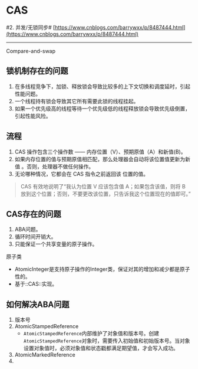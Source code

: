 # CAS
#2. 并发/无锁同步#
 [https://www.cnblogs.com/barrywxx/p/8487444.html](https://www.cnblogs.com/barrywxx/p/8487444.html) 
- - - -
Compare-and-swap
## 锁机制存在的问题
1. 在多线程竞争下，加锁、释放锁会导致比较多的上下文切换和调度延时，引起性能问题。
2. 一个线程持有锁会导致其它所有需要此锁的线程挂起。
3. 如果一个优先级高的线程等待一个优先级低的线程释放锁会导致优先级倒置，引起性能风险。

## 流程
1. CAS 操作包含三个操作数 —— 内存位置（V）、预期原值（A）和新值(B)。 
2. 如果内存位置的值与预期原值相匹配，那么处理器会自动将该位置值更新为新值 。否则，处理器不做任何操作。
3. 无论哪种情况，它都会在 CAS 指令之前返回该 位置的值。
> CAS 有效地说明了“我认为位置 V 应该包含值 A；如果包含该值，则将 B 放到这个位置；否则，不要更改该位置，只告诉我这个位置现在的值即可。”  

## CAS存在的问题
1. ABA问题。
2. 循环时间开销大。
3. 只能保证一个共享变量的原子操作。

原子类
* AtomicInteger是支持原子操作的Integer类，保证对其的增加和减少都是原子性的。
* 基于::CAS::实现。

## 如何解决ABA问题
1. 版本号
2. AtomicStampedReference
	* `AtomicStampedReference`内部维护了对象值和版本号。创建`AtomicStampedReference`对象时，需要传入初始值和初始版本号。当对象设置对象值时，必须对象值和状态戳都满足期望值，才会写入成功。
3. AtomicMarkedReference
4. 